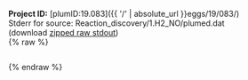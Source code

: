 **Project ID:** [plumID:19.083]({{ '/' | absolute_url }}eggs/19/083/)  
Stderr for source:  Reaction_discovery/1.H2_NO/plumed.dat   
(download [zipped raw stdout](plumed.dat.plumed_master.stdout.txt.zip))  
{% raw %}
<pre>
</pre>
{% endraw %}
